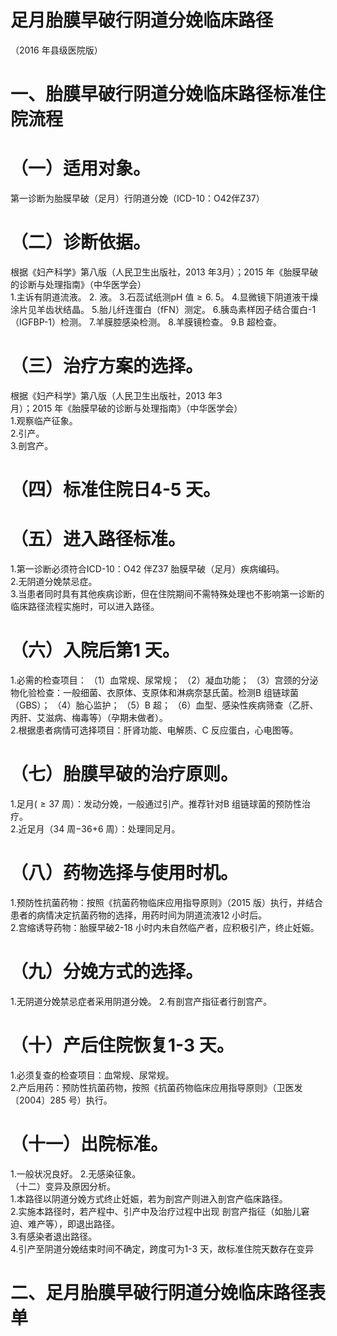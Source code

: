 # 足月胎膜早破行阴道分娩临床路径  
（2016 年县级医院版）  
# 一、胎膜早破行阴道分娩临床路径标准住院流程  
# （一）适用对象。  
第一诊断为胎膜早破（足月）行阴道分娩（ICD-10：O42伴Z37）  
# （二）诊断依据。  
根据《妇产科学》第八版（人民卫生出版社，2013 年3月）；2015 年《胎膜早破的诊断与处理指南》（中华医学会）  
1.主诉有阴道流液。 2. 液。 3.石蕊试纸测pH 值${\geqslant}6.\;5$。 4.显微镜下阴道液干燥涂片见羊齿状结晶。 5.胎儿纤连蛋白（fFN）测定。 6.胰岛素样因子结合蛋白-1（IGFBP-1）检测。 7.羊膜腔感染检测。 8.羊膜镜检查。 9.B 超检查。  
# （三）治疗方案的选择。  
根据《妇产科学》第八版（人民卫生出版社，2013 年3  
月）；2015 年《胎膜早破的诊断与处理指南》（中华医学会）  
1.观察临产征象。  
2.引产。  
3.剖宫产。  
# （四）标准住院日4-5 天。  
# （五）进入路径标准。  
1.第一诊断必须符合ICD-10：O42 伴Z37 胎膜早破（足月）疾病编码。  
2.无阴道分娩禁忌症。  
3.当患者同时具有其他疾病诊断，但在住院期间不需特殊处理也不影响第一诊断的临床路径流程实施时，可以进入路径。  
# （六）入院后第1 天。  
1.必需的检查项目： （1）血常规、尿常规； （2）凝血功能； （3）宫颈的分泌物化验检查：一般细菌、衣原体、支原体和淋病奈瑟氏菌。检测B 组链球菌（GBS）； （4）胎心监护； （5）B 超； （6）血型、感染性疾病筛查（乙肝、丙肝、艾滋病、梅毒等）（孕期未做者）。  
2.根据患者病情可选择项目：肝肾功能、电解质、C 反应蛋白，心电图等。  
# （七）胎膜早破的治疗原则。  
1.足月$({\geq}37$ 周）：发动分娩，一般通过引产。推荐针对B 组链球菌的预防性治疗。  
2.近足月（34 周$-36{+6}$ 周）：处理同足月。  
# （八）药物选择与使用时机。  
1.预防性抗菌药物：按照《抗菌药物临床应用指导原则》（2015 版）执行，并结合患者的病情决定抗菌药物的选择，用药时间为阴道流液12 小时后。  
2.宫缩诱导药物：胎膜早破2-18 小时内未自然临产者，应积极引产，终止妊娠。  
# （九）分娩方式的选择。  
1.无阴道分娩禁忌症者采用阴道分娩。 2.有剖宫产指征者行剖宫产。  
# （十）产后住院恢复1-3 天。  
1.必须复查的检查项目：血常规、尿常规。  
2.产后用药：预防性抗菌药物，按照《抗菌药物临床应用指导原则》（卫医发〔2004〕285 号）执行。  
# （十一）出院标准。  
1.一般状况良好。 2.无感染征象。  
（十二）变异及原因分析。  
1.本路径以阴道分娩方式终止妊娠，若为剖宫产则进入剖宫产临床路径。  
2.实施本路径时，若产程中、引产中及治疗过程中出现 剖宫产指征（如胎儿窘迫、难产等），即退出路径。  
3.有感染者退出路径。  
4.引产至阴道分娩结束时间不确定，跨度可为1-3 天，故标准住院天数存在变异  
# 二、足月胎膜早破行阴道分娩临床路径表单  
